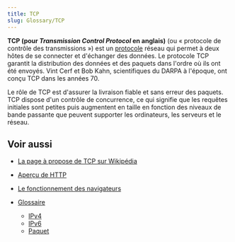 ```yaml
---
title: TCP
slug: Glossary/TCP
---
```


**TCP (pour <i lang="en">Transmission Control Protocol</i> en anglais)** (ou «&nbsp;protocole de contrôle des transmissions&nbsp;») est un [protocole](/fr/docs/Glossary/Protocol) réseau qui permet à deux hôtes de se connecter et d'échanger des données. Le protocole TCP garantit la distribution des données et des paquets dans l'ordre où ils ont été envoyés. Vint Cerf et Bob Kahn, scientifiques du DARPA à l'époque, ont conçu TCP dans les années 70.

Le rôle de TCP est d'assurer la livraison fiable et sans erreur des paquets. TCP dispose d'un contrôle de concurrence, ce qui signifie que les requêtes initiales sont petites puis augmentent en taille en fonction des niveaux de bande passante que peuvent supporter les ordinateurs, les serveurs et le réseau.

## Voir aussi

- [La page à propose de TCP sur Wikipédia](https://fr.wikipedia.org/wiki/Transmission_Control_Protocol)
- [Aperçu de HTTP](/fr/docs/Web/HTTP/Overview)
- [Le fonctionnement des navigateurs](/fr/docs/Web/Performance/How_browsers_work)
- [Glossaire](/fr/docs/Glossary)

  - [IPv4](/fr/docs/Glossary/IPv4)
  - [IPv6](/fr/docs/Glossary/IPv6)
  - [Paquet](/fr/docs/Glossary/Packet)
